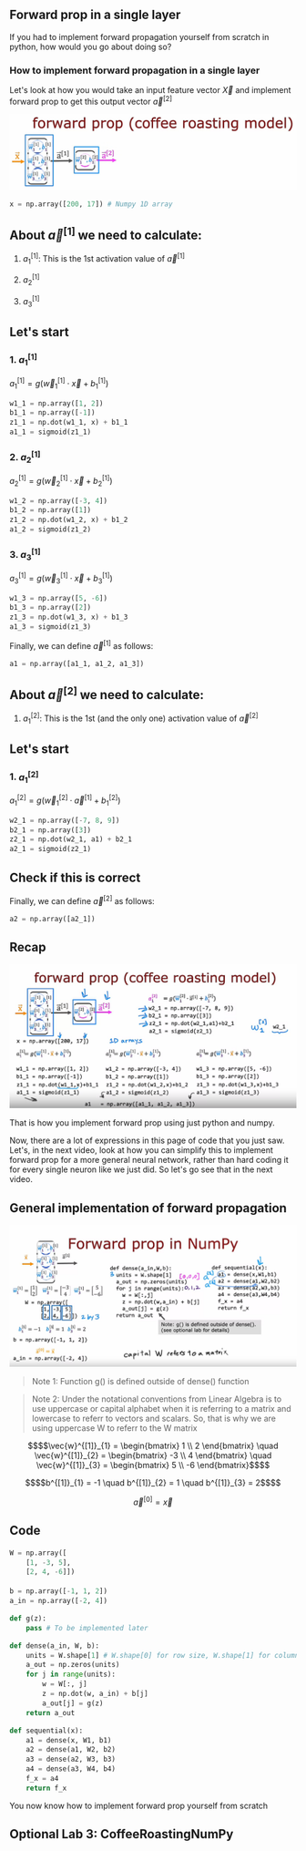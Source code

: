 ## Forward prop in a single layer

If you had to implement forward propagation yourself from scratch in python, how would you go about doing so?

### How to implement forward propagation in a single layer

Let's look at how you would take an input feature vector $\vec{X}$ and implement forward prop to get this output vector $\vec{a}^{[2]}$

![alt text](./images_for_07/image1.png)

```python
x = np.array([200, 17]) # Numpy 1D array
```

## About $\vec{a}^{[1]}$ we need to calculate:

1. $a^{[1]}_1$: This is the 1st activation value of $\vec{a}^{[1]}$

2. $a^{[1]}_2$

3. $a^{[1]}_3$

Let's start
---

### 1. $a^{[1]}_1$
$a^{[1]}_1 = g(\vec{w}^{[1]}_1 \cdot \vec{x} + b^{[1]}_1)$

```python
w1_1 = np.array([1, 2])
b1_1 = np.array([-1])
z1_1 = np.dot(w1_1, x) + b1_1
a1_1 = sigmoid(z1_1)
```

### 2. $a^{[1]}_2$
$a^{[1]}_2 = g(\vec{w}^{[1]}_2 \cdot \vec{x} + b^{[1]}_2)$

```python
w1_2 = np.array([-3, 4])
b1_2 = np.array([1])
z1_2 = np.dot(w1_2, x) + b1_2
a1_2 = sigmoid(z1_2)
```

### 3. $a^{[1]}_3$
$a^{[1]}_3 = g(\vec{w}^{[1]}_3 \cdot \vec{x} + b^{[1]}_3)$

```python
w1_3 = np.array([5, -6])
b1_3 = np.array([2])
z1_3 = np.dot(w1_3, x) + b1_3
a1_3 = sigmoid(z1_3)
```

Finally, we can define $\vec{a}^{[1]}$ as follows:

```python
a1 = np.array([a1_1, a1_2, a1_3])
```

## About $\vec{a}^{[2]}$ we need to calculate:

1. $a^{[2]}_1$: This is the 1st (and the only one) activation value of $\vec{a}^{[2]}$

Let's start
---

### 1. $a^{[2]}_1$
$a^{[2]}_1 = g(\vec{w}^{[2]}_1 \cdot \vec{a}^{[1]} + b^{[2]}_1)$

```python
w2_1 = np.array([-7, 8, 9])
b2_1 = np.array([3])
z2_1 = np.dot(w2_1, a1) + b2_1
a2_1 = sigmoid(z2_1)
```

## Check if this is correct

Finally, we can define $\vec{a}^{[2]}$ as follows:

```python
a2 = np.array([a2_1])
```

## Recap

![alt text](./images_for_07/image2.png)

That is how you implement forward prop using just python and numpy.

Now, there are a lot of expressions in this page of code that you just saw. Let's, in the next video, look at how you can simplify this to implement forward prop for a more general neural network, rather than hard coding it for every single neuron like we just did. So let's go see that in the next video.

## General implementation of forward propagation

![alt text](./images_for_07/image3.png)

> Note 1: Function g() is defined outside of dense() function

> Note 2: Under the notational conventions from Linear Algebra is to use uppercase or capital alphabet when it is referring to a matrix and lowercase to referr to vectors and scalars. So, that is why we are using uppercase W to referr to the W matrix

```math
$$\vec{w}^{[1]}_{1} = \begin{bmatrix} 1  \\ 2 \end{bmatrix} \quad \vec{w}^{[1]}_{2} = \begin{bmatrix} -3 \\ 4 \end{bmatrix} \quad \vec{w}^{[1]}_{3} = \begin{bmatrix} 5  \\ -6 \end{bmatrix}$$
```

```math
$$b^{[1]}_{1} = -1 \quad b^{[1]}_{2} = 1 \quad b^{[1]}_{3} = 2$$
```

$$\vec{a}^{[0]} = \vec{x}$$

## Code

```python
W = np.array([
    [1, -3, 5],
    [2, 4, -6]])

b = np.array([-1, 1, 2])
a_in = np.array([-2, 4]) 
```

```python
def g(z):
    pass # To be implemented later
```

```python
def dense(a_in, W, b):
    units = W.shape[1] # W.shape[0] for row size, W.shape[1] for column size
    a_out = np.zeros(units)
    for j in range(units):
        w = W[:, j]
        z = np.dot(w, a_in) + b[j]
        a_out[j] = g(z)
    return a_out
```

```python
def sequential(x):
    a1 = dense(x, W1, b1)
    a2 = dense(a1, W2, b2)
    a3 = dense(a2, W3, b3)
    a4 = dense(a3, W4, b4)
    f_x = a4
    return f_x
```

You now know how to implement forward prop yourself from scratch

## Optional Lab 3: CoffeeRoastingNumPy